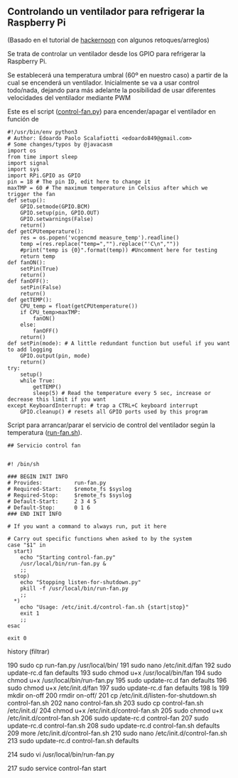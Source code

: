 ## Controlando un ventilador para refrigerar la Raspberry Pi

(Basado en el tutorial de [hackernoon](https://hackernoon.com/how-to-control-a-fan-to-cool-the-cpu-of-your-raspberrypi-3313b6e7f92c) con algunos retoques/arreglos)

Se trata de controlar un ventilador desde los GPIO para refrigerar la Raspberry Pi.

Se establecerá una temperatura umbral (60º en nuestro caso) a partir de la cual se encenderá un ventilador. Inicialmente se va a usar control todo/nada, dejando para más adelante la posibilidad de usar diferentes velocidades del ventilador mediante PWM

Este es el script ([control-fan.py](./codigo/control-fan.py)) para encender/apagar el ventilador en función de

    #!/usr/bin/env python3
    # Author: Edoardo Paolo Scalafiotti <edoardo849@gmail.com>
    # Some changes/typos by @javacasm
    import os
    from time import sleep
    import signal
    import sys
    import RPi.GPIO as GPIO
    pin = 18 # The pin ID, edit here to change it
    maxTMP = 60 # The maximum temperature in Celsius after which we trigger the fan
    def setup():
        GPIO.setmode(GPIO.BCM)
        GPIO.setup(pin, GPIO.OUT)
        GPIO.setwarnings(False)
        return()
    def getCPUtemperature():
        res = os.popen('vcgencmd measure_temp').readline()
        temp =(res.replace("temp=","").replace("'C\n",""))
        #print("temp is {0}".format(temp)) #Uncomment here for testing
        return temp
    def fanON():
        setPin(True)
        return()
    def fanOFF():
        setPin(False)
        return()
    def getTEMP():
        CPU_temp = float(getCPUtemperature())
        if CPU_temp>maxTMP:
            fanON()
        else:
            fanOFF()
        return()
    def setPin(mode): # A little redundant function but useful if you want to add logging
        GPIO.output(pin, mode)
        return()
    try:
        setup()
        while True:
            getTEMP()
            sleep(5) # Read the temperature every 5 sec, increase or decrease this limit if you want
    except KeyboardInterrupt: # trap a CTRL+C keyboard interrupt
        GPIO.cleanup() # resets all GPIO ports used by this program

Script para arrancar/parar el servicio de control del ventilador según la temperatura ([run-fan.sh](./codigo/run-fan.sh)).

    ## Servicio control fan


    #! /bin/sh

    ### BEGIN INIT INFO
    # Provides:          run-fan.py
    # Required-Start:    $remote_fs $syslog
    # Required-Stop:     $remote_fs $syslog
    # Default-Start:     2 3 4 5
    # Default-Stop:      0 1 6
    ### END INIT INFO

    # If you want a command to always run, put it here

    # Carry out specific functions when asked to by the system
    case "$1" in
      start)
        echo "Starting control-fan.py"
        /usr/local/bin/run-fan.py &
        ;;
      stop)
        echo "Stopping listen-for-shutdown.py"
        pkill -f /usr/local/bin/run-fan.py
        ;;
      *)
        echo "Usage: /etc/init.d/control-fan.sh {start|stop}"
        exit 1
        ;;
    esac

    exit 0




history (filtrar)


190  sudo cp run-fan.py /usr/local/bin/
191  sudo nano /etc/init.d/fan
192  sudo update-rc.d fan defaults
193  sudo chmod u+x /usr/local/bin/fan
194  sudo chmod u+x /usr/local/bin/run-fan.py
195  sudo update-rc.d fan defaults
196  sudo chmod u+x /etc/init.d/fan
197  sudo update-rc.d fan defaults
198  ls
199  mkdir on-off
200  rmdir on-off/
201  cp /etc/init.d/listen-for-shutdown.sh control-fan.sh
202  nano control-fan.sh
203  sudo cp control-fan.sh /etc/init.d/
204  chmod u+x /etc/init.d/control-fan.sh
205  sudo chmod u+x /etc/init.d/control-fan.sh
206  sudo update-rc.d control-fan
207  sudo update-rc.d control-fan.sh
208  sudo update-rc.d control-fan.sh defaults
209  more /etc/init.d/control-fan.sh
210  sudo nano /etc/init.d/control-fan.sh
213
sudo update-rc.d control-fan.sh defaults

214  sudo vi /usr/local/bin/run-fan.py


217  sudo service control-fan start
